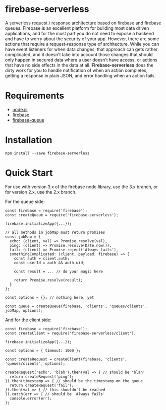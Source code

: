 firebase-serverless
===================

A serverless request / response architecture based on firebase and firebase
queues. Firebase is an excellent platform for building most data driven
applications, and for the most part you do not need to expose a backend
and have to worry about the security of your app. However, there are some
actions that require a request-response type of architecture. While you can
have event listeners for when data changes, that approach can gets rather
complicated, and it doesn't take into account those changes that should only
happen in secured data where a user doesn't have access, or actions that have
no side effects in the data at all. **Firebase-serverless** does the dirty work
for you to handle notification of when an action completes, getting a response
in plain JSON, and error handling when an action fails.

Requirements
============

* [node.js](https://nodejs.org)
* [firebase](https://firebase.google.com)
* [firebase-queue](http://npm.im/firebase-queue)

Installation
============

```
npm install --save firebase-serverless
```

Quick Start
===========

For use with version 3.x of the firebase node library, use the 3.x branch, or for version 2.x, use the 2.x branch.

For the queue side:

```
const firebase = require('firebase');
const createQueue = require('firebase-serverless');

firebase.initializeApp({...});

// all methods in jobMap must return promises
const jobMap = {
  echo: (client, val) => Promise.resolve(val),
  ping: (client) => Promise.resolve(Date.now()),
  fail: (client) => Promise.reject('Always fails'),
  somethingComplicated: (client, payload, firebase) => {
    const auth = client.auth;
    const userId = auth && auth.uid;
    
    const result = ... // do your magic here

    return Promise.resolve(result);
  }
};

const options = {}; // nothing here, yet

const queue = createQueue(firebase, 'clients', 'queues/clients', jobMap, options);
```

And for the client side:
```
const firebase = require('firebase');
const createClient = require('firebase-serverless/client');

firebase.initializeApp({...});

const options = { timeout: 1000 };

const createRequest = createClient(firebase, 'clients', 'queues/clients', options);

createRequest('echo', 'blah').then(val => { // should be 'blah'
  return createRequest('ping');
}).then(timestamp => { // should be the timestamp on the queue
  return createRequest('fail');
}).then(val => { // this shouldn't be reached
}).catch(err => { // should be 'Always fails'
  console.error(err);
};
```